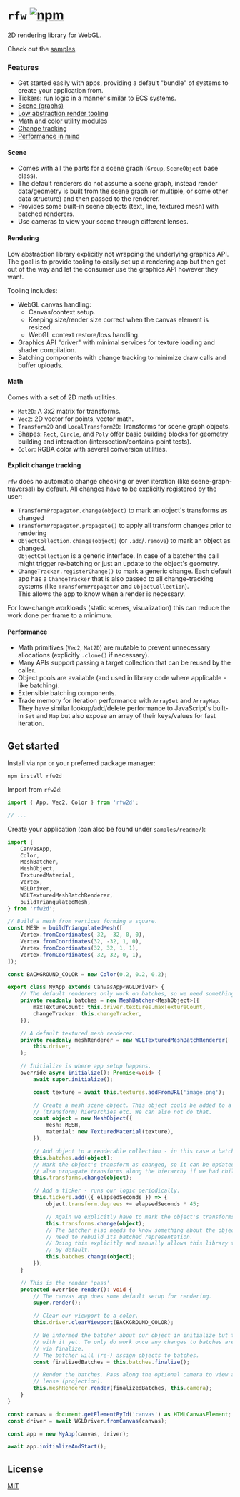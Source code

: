# `rfw` [![npm](https://img.shields.io/npm/v/rfw2d)](https://www.npmjs.com/package/rfw2d)

2D rendering library for WebGL.

Check out the [samples](/samples/).

### Features

-   Get started easily with apps, providing a default "bundle" of systems to create your application from.
-   Tickers: run logic in a manner similar to ECS systems.
-   [Scene (graphs)](#scene)
-   [Low abstraction render tooling](#rendering)
-   [Math and color utility modules](#math)
-   [Change tracking](#explicit-change-tracking)
-   [Performance in mind](#performance)

#### Scene

-   Comes with all the parts for a scene graph (`Group`, `SceneObject` base class).
-   The default renderers do not assume a scene graph, instead render data/geometry is built from the scene graph (or multiple, or some other data structure) and then passed to the renderer.
-   Provides some built-in scene objects (text, line, textured mesh) with batched renderers.
-   Use cameras to view your scene through different lenses.

#### Rendering

Low abstraction library explicitly not wrapping the underlying graphics API. The goal is to provide tooling to easily set up a rendering app but then get out of the way and let the consumer use the graphics API however they want.

Tooling includes:

-   WebGL canvas handling:
    -   Canvas/context setup.
    -   Keeping size/render size correct when the canvas element is resized.
    -   WebGL context restore/loss handling.
-   Graphics API "driver" with minimal services for texture loading and shader compilation.
-   Batching components with change tracking to minimize draw calls and buffer uploads.

#### Math

Comes with a set of 2D math utilities.

-   `Mat2D`: A 3x2 matrix for transforms.
-   `Vec2`: 2D vector for points, vector math.
-   `Transform2D` and `LocalTransform2D`: Transforms for scene graph objects.
-   Shapes: `Rect`, `Circle`, and `Poly` offer basic building blocks for geometry building and interaction (intersection/contains-point tests).
-   `Color`: RGBA color with several conversion utilities.

#### Explicit change tracking

`rfw` does no automatic change checking or even iteration (like scene-graph-traversal) by default. All changes have to be explicitly registered by the user:

-   `TransformPropagator.change(object)` to mark an object's transforms as changed
-   `TransformPropagator.propagate()` to apply all transform changes prior to rendering
-   `ObjectCollection.change(object)` (or `.add`/`.remove`) to mark an object as changed.  
    `ObjectCollection` is a generic interface. In case of a batcher the call might trigger re-batching or just an update to the object's geometry.
-   `ChangeTracker.registerChange()` to mark a generic change. Each default app has a `ChangeTracker` that is also passed to all change-tracking systems (like `TransformPropagator` and `ObjectCollection`).  
    This allows the app to know when a render is necessary.

For low-change workloads (static scenes, visualization) this can reduce the work done per frame to a minimum.

#### Performance

-   Math primitives (`Vec2`, `Mat2D`) are mutable to prevent unnecessary allocations (explicitly `.clone()` if necessary).
-   Many APIs support passing a target collection that can be reused by the caller.
-   Object pools are available (and used in library code where applicable - like batching).
-   Extensible batching components.
-   Trade memory for iteration performance with `ArraySet` and `ArrayMap`. They have similar lookup/add/delete performance to JavaScript's built-in `Set` and `Map` but also expose an array of their keys/values for fast iteration.

## Get started

Install via `npm` or your preferred package manager:

```
npm install rfw2d
```

Import from `rfw2d`:

```typescript
import { App, Vec2, Color } from 'rfw2d';

// ...
```

Create your application (can also be found under `samples/readme/`):

```typescript
import {
    CanvasApp,
    Color,
    MeshBatcher,
    MeshObject,
    TexturedMaterial,
    Vertex,
    WGLDriver,
    WGLTexturedMeshBatchRenderer,
    buildTriangulatedMesh,
} from 'rfw2d';

// Build a mesh from vertices forming a square.
const MESH = buildTriangulatedMesh([
    Vertex.fromCoordinates(-32, -32, 0, 0),
    Vertex.fromCoordinates(32, -32, 1, 0),
    Vertex.fromCoordinates(32, 32, 1, 1),
    Vertex.fromCoordinates(-32, 32, 0, 1),
]);

const BACKGROUND_COLOR = new Color(0.2, 0.2, 0.2);

export class MyApp extends CanvasApp<WGLDriver> {
    // The default renderers only work on batches, so we need something that can create these batches.
    private readonly batches = new MeshBatcher<MeshObject>({
        maxTextureCount: this.driver.textures.maxTextureCount,
        changeTracker: this.changeTracker,
    });

    // A default textured mesh renderer.
    private readonly meshRenderer = new WGLTexturedMeshBatchRenderer(
        this.driver,
    );

    // Initialize is where app setup happens.
    override async initialize(): Promise<void> {
        await super.initialize();

        const texture = await this.textures.addFromURL('image.png');

        // Create a mesh scene object. This object could be added to a scene graph to allow for
        // (transform) hierarchies etc. We can also not do that.
        const object = new MeshObject({
            mesh: MESH,
            material: new TexturedMaterial(texture),
        });

        // Add object to a renderable collection - in this case a batch.
        this.batches.add(object);
        // Mark the object's transform as changed, so it can be updated correctly for rendering. Would
        // also propagate transforms along the hierarchy if we had children.
        this.transforms.change(object);

        // Add a ticker - runs our logic periodically.
        this.tickers.add(({ elapsedSeconds }) => {
            object.transform.degrees += elapsedSeconds * 45;

            // Again we explicitly have to mark the object's transforms as changed.
            this.transforms.change(object);
            // The batcher also needs to know something about the object has changed because it might
            // need to rebuild its batched representation.
            // Doing this explicitly and manually allows this library to do the least amount of work
            // by default.
            this.batches.change(object);
        });
    }

    // This is the render 'pass'.
    protected override render(): void {
        // The canvas app does some default setup for rendering.
        super.render();

        // Clear our viewport to a color.
        this.driver.clearViewport(BACKGROUND_COLOR);

        // We informed the batcher about our object in initialize but the batcher didn't do anything
        // with it yet. To only do work once any changes to batches are queued and must be applied
        // via finalize.
        // The batcher will (re-) assign objects to batches.
        const finalizedBatches = this.batches.finalize();

        // Render the batches. Pass along the optional camera to view anything drawn through its
        // lense (projection).
        this.meshRenderer.render(finalizedBatches, this.camera);
    }
}

const canvas = document.getElementById('canvas') as HTMLCanvasElement;
const driver = await WGLDriver.fromCanvas(canvas);

const app = new MyApp(canvas, driver);

await app.initializeAndStart();
```

## License

[MIT](https://opensource.org/licenses/MIT)

